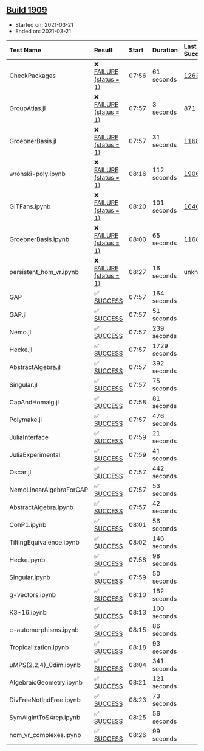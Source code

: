 ## [Build 1909](https://oscarci.mathematik.uni-kl.de/job/oscar-stable/1909/)

* Started on: 2021-03-21
* Ended on: 2021-03-21

| Test Name    | Result | Start | Duration | Last Success | First Failure |
|:-------------|:-------|:------|:---------|:-------------|:--------------|
| CheckPackages | ❌ [FAILURE (status = 1)](https://oscarci.mathematik.uni-kl.de/job/oscar-stable/1909/artifact/logs/build-1909/CheckPackages.log) | 07:56 | 61 seconds | [1263](https://oscarci.mathematik.uni-kl.de/job/oscar-stable/1263/) | [1264](https://oscarci.mathematik.uni-kl.de/job/oscar-stable/1264/) |
| GroupAtlas.jl | ❌ [FAILURE (status = 1)](https://oscarci.mathematik.uni-kl.de/job/oscar-stable/1909/artifact/logs/build-1909/GroupAtlas.jl.log) | 07:57 | 3 seconds | [871](https://oscarci.mathematik.uni-kl.de/job/oscar-stable/871/) | [872](https://oscarci.mathematik.uni-kl.de/job/oscar-stable/872/) |
| GroebnerBasis.jl | ❌ [FAILURE (status = 1)](https://oscarci.mathematik.uni-kl.de/job/oscar-stable/1909/artifact/logs/build-1909/GroebnerBasis.jl.log) | 07:57 | 31 seconds | [1168](https://oscarci.mathematik.uni-kl.de/job/oscar-stable/1168/) | [1169](https://oscarci.mathematik.uni-kl.de/job/oscar-stable/1169/) |
| wronski-poly.ipynb | ❌ [FAILURE (status = 1)](https://oscarci.mathematik.uni-kl.de/job/oscar-stable/1909/artifact/logs/build-1909/wronski-poly.ipynb.log) | 08:16 | 112 seconds | [1906](https://oscarci.mathematik.uni-kl.de/job/oscar-stable/1906/) | [1907](https://oscarci.mathematik.uni-kl.de/job/oscar-stable/1907/) |
| GITFans.ipynb | ❌ [FAILURE (status = 1)](https://oscarci.mathematik.uni-kl.de/job/oscar-stable/1909/artifact/logs/build-1909/GITFans.ipynb.log) | 08:20 | 101 seconds | [1646](https://oscarci.mathematik.uni-kl.de/job/oscar-stable/1646/) | [1647](https://oscarci.mathematik.uni-kl.de/job/oscar-stable/1647/) |
| GroebnerBasis.ipynb | ❌ [FAILURE (status = 1)](https://oscarci.mathematik.uni-kl.de/job/oscar-stable/1909/artifact/logs/build-1909/GroebnerBasis.ipynb.log) | 08:00 | 65 seconds | [1168](https://oscarci.mathematik.uni-kl.de/job/oscar-stable/1168/) | [1169](https://oscarci.mathematik.uni-kl.de/job/oscar-stable/1169/) |
| persistent_hom_vr.ipynb | ❌ [FAILURE (status = 1)](https://oscarci.mathematik.uni-kl.de/job/oscar-stable/1909/artifact/logs/build-1909/persistent_hom_vr.ipynb.log) | 08:27 | 16 seconds | unknown | unknown |
| GAP | ✅ [SUCCESS](https://oscarci.mathematik.uni-kl.de/job/oscar-stable/1909/artifact/logs/build-1909/GAP.log) | 07:57 | 164 seconds |  |  |
| GAP.jl | ✅ [SUCCESS](https://oscarci.mathematik.uni-kl.de/job/oscar-stable/1909/artifact/logs/build-1909/GAP.jl.log) | 07:57 | 51 seconds |  |  |
| Nemo.jl | ✅ [SUCCESS](https://oscarci.mathematik.uni-kl.de/job/oscar-stable/1909/artifact/logs/build-1909/Nemo.jl.log) | 07:57 | 239 seconds |  |  |
| Hecke.jl | ✅ [SUCCESS](https://oscarci.mathematik.uni-kl.de/job/oscar-stable/1909/artifact/logs/build-1909/Hecke.jl.log) | 07:57 | 1729 seconds |  |  |
| AbstractAlgebra.jl | ✅ [SUCCESS](https://oscarci.mathematik.uni-kl.de/job/oscar-stable/1909/artifact/logs/build-1909/AbstractAlgebra.jl.log) | 07:57 | 392 seconds |  |  |
| Singular.jl | ✅ [SUCCESS](https://oscarci.mathematik.uni-kl.de/job/oscar-stable/1909/artifact/logs/build-1909/Singular.jl.log) | 07:57 | 75 seconds |  |  |
| CapAndHomalg.jl | ✅ [SUCCESS](https://oscarci.mathematik.uni-kl.de/job/oscar-stable/1909/artifact/logs/build-1909/CapAndHomalg.jl.log) | 07:58 | 81 seconds |  |  |
| Polymake.jl | ✅ [SUCCESS](https://oscarci.mathematik.uni-kl.de/job/oscar-stable/1909/artifact/logs/build-1909/Polymake.jl.log) | 07:57 | 476 seconds |  |  |
| JuliaInterface | ✅ [SUCCESS](https://oscarci.mathematik.uni-kl.de/job/oscar-stable/1909/artifact/logs/build-1909/JuliaInterface.log) | 07:59 | 21 seconds |  |  |
| JuliaExperimental | ✅ [SUCCESS](https://oscarci.mathematik.uni-kl.de/job/oscar-stable/1909/artifact/logs/build-1909/JuliaExperimental.log) | 07:59 | 41 seconds |  |  |
| Oscar.jl | ✅ [SUCCESS](https://oscarci.mathematik.uni-kl.de/job/oscar-stable/1909/artifact/logs/build-1909/Oscar.jl.log) | 07:57 | 442 seconds |  |  |
| NemoLinearAlgebraForCAP | ✅ [SUCCESS](https://oscarci.mathematik.uni-kl.de/job/oscar-stable/1909/artifact/logs/build-1909/NemoLinearAlgebraForCAP.log) | 07:57 | 53 seconds |  |  |
| AbstractAlgebra.ipynb | ✅ [SUCCESS](https://oscarci.mathematik.uni-kl.de/job/oscar-stable/1909/artifact/logs/build-1909/AbstractAlgebra.ipynb.log) | 07:57 | 42 seconds |  |  |
| CohP1.ipynb | ✅ [SUCCESS](https://oscarci.mathematik.uni-kl.de/job/oscar-stable/1909/artifact/logs/build-1909/CohP1.ipynb.log) | 08:01 | 56 seconds |  |  |
| TiltingEquivalence.ipynb | ✅ [SUCCESS](https://oscarci.mathematik.uni-kl.de/job/oscar-stable/1909/artifact/logs/build-1909/TiltingEquivalence.ipynb.log) | 08:02 | 146 seconds |  |  |
| Hecke.ipynb | ✅ [SUCCESS](https://oscarci.mathematik.uni-kl.de/job/oscar-stable/1909/artifact/logs/build-1909/Hecke.ipynb.log) | 07:58 | 98 seconds |  |  |
| Singular.ipynb | ✅ [SUCCESS](https://oscarci.mathematik.uni-kl.de/job/oscar-stable/1909/artifact/logs/build-1909/Singular.ipynb.log) | 07:59 | 50 seconds |  |  |
| g-vectors.ipynb | ✅ [SUCCESS](https://oscarci.mathematik.uni-kl.de/job/oscar-stable/1909/artifact/logs/build-1909/g-vectors.ipynb.log) | 08:10 | 182 seconds |  |  |
| K3-16.ipynb | ✅ [SUCCESS](https://oscarci.mathematik.uni-kl.de/job/oscar-stable/1909/artifact/logs/build-1909/K3-16.ipynb.log) | 08:13 | 100 seconds |  |  |
| c-automorphisms.ipynb | ✅ [SUCCESS](https://oscarci.mathematik.uni-kl.de/job/oscar-stable/1909/artifact/logs/build-1909/c-automorphisms.ipynb.log) | 08:15 | 86 seconds |  |  |
| Tropicalization.ipynb | ✅ [SUCCESS](https://oscarci.mathematik.uni-kl.de/job/oscar-stable/1909/artifact/logs/build-1909/Tropicalization.ipynb.log) | 08:18 | 93 seconds |  |  |
| uMPS(2,2,4)_0dim.ipynb | ✅ [SUCCESS](https://oscarci.mathematik.uni-kl.de/job/oscar-stable/1909/artifact/logs/build-1909/uMPS-2-2-4-_0dim.ipynb.log) | 08:04 | 341 seconds |  |  |
| AlgebraicGeometry.ipynb | ✅ [SUCCESS](https://oscarci.mathematik.uni-kl.de/job/oscar-stable/1909/artifact/logs/build-1909/AlgebraicGeometry.ipynb.log) | 08:21 | 121 seconds |  |  |
| DivFreeNotIndFree.ipynb | ✅ [SUCCESS](https://oscarci.mathematik.uni-kl.de/job/oscar-stable/1909/artifact/logs/build-1909/DivFreeNotIndFree.ipynb.log) | 08:23 | 73 seconds |  |  |
| SymAlgIntToS4rep.ipynb | ✅ [SUCCESS](https://oscarci.mathematik.uni-kl.de/job/oscar-stable/1909/artifact/logs/build-1909/SymAlgIntToS4rep.ipynb.log) | 08:25 | 56 seconds |  |  |
| hom_vr_complexes.ipynb | ✅ [SUCCESS](https://oscarci.mathematik.uni-kl.de/job/oscar-stable/1909/artifact/logs/build-1909/hom_vr_complexes.ipynb.log) | 08:26 | 99 seconds |  |  |
